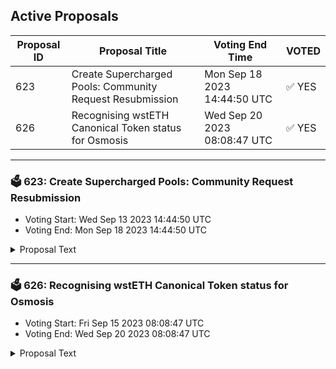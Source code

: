 ## Active Proposals

| Proposal ID | Proposal Title | Voting End Time | VOTED |
|-------------|----------------|-----------------|-------|
| 623 | Create Supercharged Pools: Community Request Resubmission | Mon Sep 18 2023 14:44:50 UTC | ✅ YES |
| 626 | Recognising wstETH Canonical Token status for Osmosis | Wed Sep 20 2023 08:08:47 UTC | ✅ YES |

---

### 🗳 623: Create Supercharged Pools: Community Request Resubmission
- Voting Start: Wed Sep 13 2023 14:44:50 UTC
- Voting End: Mon Sep 18 2023 14:44:50 UTC

<details>
<summary>Proposal Text</summary>
 
This is a resubmission of [Proposal 614](https://www.mintscan.io/osmosis/proposals/614) with the corrected parameters for 4 of the pools which were previously submitted as lower case denoms in error, resulting in non-functional pools.

* YieldETH/ETH, 0.05% Spread
* ETH.wh/ETH, 0.05% Spread
* MANTA/OSMO, 0.2% Spread
* USDC.wh/OSMO, 0.2% Spread

**Forum Thread**:[https://forum.osmosis.zone/t/create-supercharged-pools-community-requests/278](https://forum.osmosis.zone/t/create-supercharged-pools-community-requests/278)
</details>

---

### 🗳 626: Recognising wstETH Canonical Token status for Osmosis
- Voting Start: Fri Sep 15 2023 08:08:47 UTC
- Voting End: Wed Sep 20 2023 08:08:47 UTC

<details>
<summary>Proposal Text</summary>
 
This proposal signals that Osmosis adopts wstETH via Neutron as the canonical version of wstETH. 

## Details 
This proposal signals that wstETH minted via Neutron will be the canonical version of wstETH in use on Osmosis, replacing the current version that arrives as a representative of the token minted on Ethereum via the Axelar bridge. 

wstETH currently exists on Osmosis via Axelar, however the bridging fees for token movements have led to this not being widely adopted within the Cosmos despite the increasing prevalence of Liquid Staked Tokens in the ecosystem. 

wstETH on Neutron is minted as a wrapper contract that will serve as a bridge agnostic anchor for wstETH across the Cosmos. Initially, this will be integrated with Axelar as the provider and may be upgraded into a multibridge solution in the future without changing the denomination. 

For further information on the technical implementation of wstETH on Neutron see this [forum post](https://research.lido.fi/t/lido-on-cosmos-initial-deployment/5338). 

Canonical status sets the following agreement: 

**Default Asset List** – assets will be unprefixed in the app.osmosis.zone default asset list, e.g. wstETH with all other bridges’ assets being bridge1wstETH, bridge2wstETH, etc. Osmosis DAO requests that allied/friendly front-ends do the same, though any front-end is free to make its own decisions. 

**Osmosis Incentives** – the DAO commits to prioritizing the Canonical Bridge assets, incentivizing them earlier and more heavily than the comparable assets of non-canonical bridges. In general, canonical pools should earn substantially more incentives per dollar of liquidity than their counterpart pools–under the base incentives model, not necessarily counting external incentive matching. 

Forum Thread: [https://forum.osmosis.zone/t/recognising-wsteth-canonical-token-status-for-osmosis/299](https://forum.osmosis.zone/t/recognising-wsteth-canonical-token-status-for-osmosis/299)
</details>
